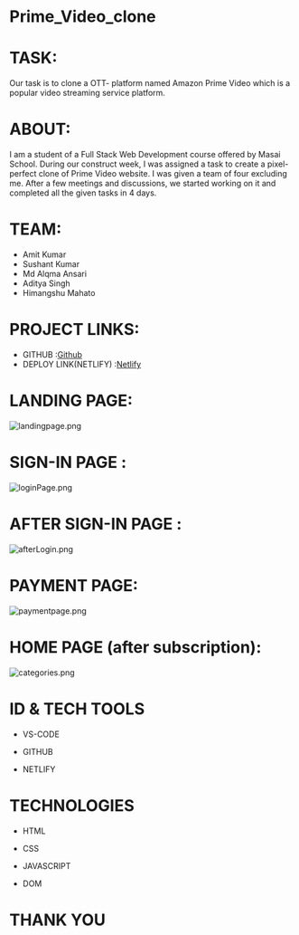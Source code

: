 
# Prime_Video_clone

# TASK:

Our task is to clone a OTT- platform named  Amazon Prime Video which  is a popular
 video streaming service platform.

# ABOUT:

I am a student of a Full Stack Web Development course offered by Masai School. During our construct week, I was assigned a task to create a pixel-perfect clone of Prime Video website. I was given a team of four excluding me. After a few meetings and discussions, we started working on it and completed all the given tasks in 4 days.

# TEAM:

- Amit Kumar
- Sushant Kumar
- Md Alqma Ansari
- Aditya Singh
- Himangshu Mahato

# PROJECT LINKS:

-  GITHUB :[Github](https://github.com/sushantnegee/prime_video_clone)
-  DEPLOY LINK(NETLIFY) :[Netlify](https://celebrated-muffin-335792.netlify.app/)

# LANDING PAGE:

![landingpage.png](https://cdn.hashnode.com/res/hashnode/image/upload/v1662807607742/ciX7-dmxz.png)

# SIGN-IN PAGE :


![loginPage.png](https://cdn.hashnode.com/res/hashnode/image/upload/v1662807686793/Xwkc3gFba.png)

# AFTER SIGN-IN PAGE :


![afterLogin.png](https://cdn.hashnode.com/res/hashnode/image/upload/v1662807745992/95uRHU3f6.png)

# PAYMENT PAGE:


![paymentpage.png](https://cdn.hashnode.com/res/hashnode/image/upload/v1662807813527/MZNj77wnW.png)

# HOME PAGE (after subscription):


![categories.png](https://cdn.hashnode.com/res/hashnode/image/upload/v1662807887793/9XXm2xh86.png)

 # ID & TECH TOOLS

- VS-CODE

- GITHUB

- NETLIFY

# TECHNOLOGIES

- HTML

- CSS

- JAVASCRIPT

- DOM


# THANK YOU 

